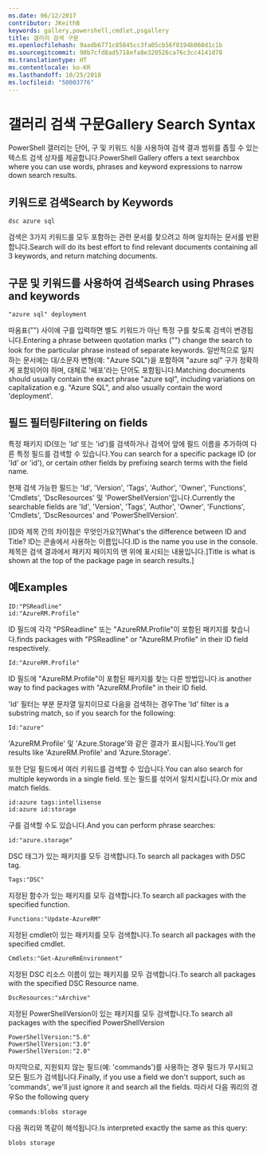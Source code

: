 ```yaml
---
ms.date: 06/12/2017
contributor: JKeithB
keywords: gallery,powershell,cmdlet,psgallery
title: 갤러리 검색 구문
ms.openlocfilehash: 9aadb6771c85845cc3fa05cb56f0194b060d1c1b
ms.sourcegitcommit: 98b7cfd8ad5718efa8e320526ca76c3cc4141d78
ms.translationtype: HT
ms.contentlocale: ko-KR
ms.lasthandoff: 10/25/2018
ms.locfileid: "50003776"
---
```

# <a name="gallery-search-syntax"></a><span data-ttu-id="6997d-103">갤러리 검색 구문</span><span class="sxs-lookup"><span data-stu-id="6997d-103">Gallery Search Syntax</span></span>

<span data-ttu-id="6997d-104">PowerShell 갤러리는 단어, 구 및 키워드 식을 사용하여 검색 결과 범위를 좁힐 수 있는 텍스트 검색 상자를 제공합니다.</span><span class="sxs-lookup"><span data-stu-id="6997d-104">PowerShell Gallery offers a text searchbox where you can use words, phrases and keyword expressions to narrow down search results.</span></span>

## <a name="search-by-keywords"></a><span data-ttu-id="6997d-105">키워드로 검색</span><span class="sxs-lookup"><span data-stu-id="6997d-105">Search by Keywords</span></span>

    dsc azure sql

<span data-ttu-id="6997d-106">검색은 3가지 키워드를 모두 포함하는 관련 문서를 찾으려고 하며 일치하는 문서를 반환합니다.</span><span class="sxs-lookup"><span data-stu-id="6997d-106">Search will do its best effort to find relevant documents containing all 3 keywords, and return matching documents.</span></span>

## <a name="search-using-phrases-and-keywords"></a><span data-ttu-id="6997d-107">구문 및 키워드를 사용하여 검색</span><span class="sxs-lookup"><span data-stu-id="6997d-107">Search using Phrases and keywords</span></span>

    "azure sql" deployment

<span data-ttu-id="6997d-108">따옴표("") 사이에 구를 입력하면 별도 키워드가 아닌 특정 구를 찾도록 검색이 변경됩니다.</span><span class="sxs-lookup"><span data-stu-id="6997d-108">Entering a phrase between quotation marks ("") change the search to look for the particular phrase instead of separate keywords.</span></span>
<span data-ttu-id="6997d-109">일반적으로 일치하는 문서에는 대/소문자 변형(예: "Azure SQL")을 포함하여 "azure sql" 구가 정확하게 포함되어야 하며, 대체로 '배포'라는 단어도 포함됩니다.</span><span class="sxs-lookup"><span data-stu-id="6997d-109">Matching documents should usually contain the exact phrase "azure sql", including variations on capitalization e.g. "Azure SQL", and also usually contain the word 'deployment'.</span></span>

## <a name="filtering-on-fields"></a><span data-ttu-id="6997d-110">필드 필터링</span><span class="sxs-lookup"><span data-stu-id="6997d-110">Filtering on fields</span></span>

<span data-ttu-id="6997d-111">특정 패키지 ID(또는 'Id' 또는 'id')를 검색하거나 검색어 앞에 필드 이름을 추가하여 다른 특정 필드를 검색할 수 있습니다.</span><span class="sxs-lookup"><span data-stu-id="6997d-111">You can search for a specific package ID (or 'Id' or 'id'), or certain other fields by prefixing search terms with the field name.</span></span>

<span data-ttu-id="6997d-112">현재 검색 가능한 필드는 'Id', 'Version', 'Tags', 'Author', 'Owner', 'Functions', 'Cmdlets', 'DscResources' 및 'PowerShellVersion'입니다.</span><span class="sxs-lookup"><span data-stu-id="6997d-112">Currently the searchable fields are 'Id', 'Version', 'Tags', 'Author', 'Owner', 'Functions', 'Cmdlets', 'DscResources' and 'PowerShellVersion'.</span></span>

<span data-ttu-id="6997d-113">[ID와 제목 간의 차이점은 무엇인가요?</span><span class="sxs-lookup"><span data-stu-id="6997d-113">[What's the difference between ID and Title?</span></span> <span data-ttu-id="6997d-114">ID는 콘솔에서 사용하는 이름입니다.</span><span class="sxs-lookup"><span data-stu-id="6997d-114">ID is the name you use in the console.</span></span> <span data-ttu-id="6997d-115">제목은 검색 결과에서 패키지 페이지의 맨 위에 표시되는 내용입니다.]</span><span class="sxs-lookup"><span data-stu-id="6997d-115">Title is what is shown at the top of the package page in search results.]</span></span>

## <a name="examples"></a><span data-ttu-id="6997d-116">예</span><span class="sxs-lookup"><span data-stu-id="6997d-116">Examples</span></span>

    ID:"PSReadline"
    id:"AzureRM.Profile"

<span data-ttu-id="6997d-117">ID 필드에 각각 "PSReadline" 또는 "AzureRM.Profile"이 포함된 패키지를 찾습니다.</span><span class="sxs-lookup"><span data-stu-id="6997d-117">finds packages with "PSReadline" or "AzureRM.Profile" in their ID field respectively.</span></span>

    Id:"AzureRM.Profile"

<span data-ttu-id="6997d-118">ID 필드에 "AzureRM.Profile"이 포함된 패키지를 찾는 다른 방법입니다.</span><span class="sxs-lookup"><span data-stu-id="6997d-118">is another way to find packages with "AzureRM.Profile" in their ID field.</span></span>

<span data-ttu-id="6997d-119">'Id' 필터는 부분 문자열 일치이므로 다음을 검색하는 경우</span><span class="sxs-lookup"><span data-stu-id="6997d-119">The 'Id' filter is a substring match, so if you search for the following:</span></span>

    Id:"azure"

<span data-ttu-id="6997d-120">'AzureRM.Profile' 및 'Azure.Storage'와 같은 결과가 표시됩니다.</span><span class="sxs-lookup"><span data-stu-id="6997d-120">You'll get results like 'AzureRM.Profile' and 'Azure.Storage'.</span></span>

<span data-ttu-id="6997d-121">또한 단일 필드에서 여러 키워드를 검색할 수 있습니다.</span><span class="sxs-lookup"><span data-stu-id="6997d-121">You can also search for multiple keywords in a single field.</span></span> <span data-ttu-id="6997d-122">또는 필드를 섞어서 일치시킵니다.</span><span class="sxs-lookup"><span data-stu-id="6997d-122">Or mix and match fields.</span></span>

    id:azure tags:intellisense
    id:azure id:storage

<span data-ttu-id="6997d-123">구를 검색할 수도 있습니다.</span><span class="sxs-lookup"><span data-stu-id="6997d-123">And you can perform phrase searches:</span></span>

    id:"azure.storage"


<span data-ttu-id="6997d-124">DSC 태그가 있는 패키지를 모두 검색합니다.</span><span class="sxs-lookup"><span data-stu-id="6997d-124">To search all packages with DSC tag.</span></span>

    Tags:"DSC"

<span data-ttu-id="6997d-125">지정된 함수가 있는 패키지를 모두 검색합니다.</span><span class="sxs-lookup"><span data-stu-id="6997d-125">To search all packages with the specified function.</span></span>

    Functions:"Update-AzureRM"

<span data-ttu-id="6997d-126">지정된 cmdlet이 있는 패키지를 모두 검색합니다.</span><span class="sxs-lookup"><span data-stu-id="6997d-126">To search all packages with the specified cmdlet.</span></span>

    Cmdlets:"Get-AzureRmEnvironment"

<span data-ttu-id="6997d-127">지정된 DSC 리소스 이름이 있는 패키지를 모두 검색합니다.</span><span class="sxs-lookup"><span data-stu-id="6997d-127">To search all packages with the specified DSC Resource name.</span></span>

    DscResources:"xArchive"

<span data-ttu-id="6997d-128">지정된 PowerShellVersion이 있는 패키지를 모두 검색합니다.</span><span class="sxs-lookup"><span data-stu-id="6997d-128">To search all packages with the specified PowerShellVersion</span></span>

    PowerShellVersion:"5.0"
    PowerShellVersion:"3.0"
    PowerShellVersion:"2.0"


<span data-ttu-id="6997d-129">마지막으로, 지원되지 않는 필드(예: 'commands')를 사용하는 경우 필드가 무시되고 모든 필드가 검색됩니다.</span><span class="sxs-lookup"><span data-stu-id="6997d-129">Finally, if you use a field we don't support, such as 'commands', we'll just ignore it and search all the fields.</span></span> <span data-ttu-id="6997d-130">따라서 다음 쿼리의 경우</span><span class="sxs-lookup"><span data-stu-id="6997d-130">So the following query</span></span>

    commands:blobs storage

<span data-ttu-id="6997d-131">다음 쿼리와 똑같이 해석됩니다.</span><span class="sxs-lookup"><span data-stu-id="6997d-131">Is interpreted exactly the same as this query:</span></span>

    blobs storage
